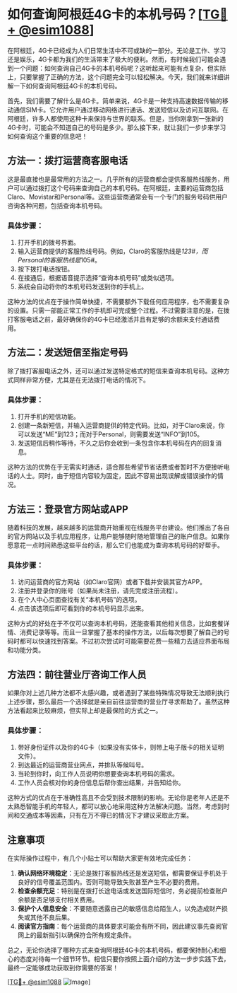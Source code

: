 # 如何查询阿根廷4G卡的本机号码？[[TG💪+ @esim1088](https://t.me/s/esim1088)]

在阿根廷，4G卡已经成为人们日常生活中不可或缺的一部分。无论是工作、学习还是娱乐，4G卡都为我们的生活带来了极大的便利。然而，有时候我们可能会遇到一个问题：如何查询自己4G卡的本机号码呢？这听起来可能有点复杂，但实际上，只要掌握了正确的方法，这个问题完全可以轻松解决。今天，我们就来详细讲解一下如何查询阿根廷4G卡的本机号码。

首先，我们需要了解什么是4G卡。简单来说，4G卡是一种支持高速数据传输的移动通信SIM卡。它允许用户通过移动网络进行通话、发送短信以及访问互联网。在阿根廷，许多人都使用这种卡来保持与世界的联系。但是，当你刚拿到一张新的4G卡时，可能会不知道自己的号码是多少。那么接下来，就让我们一步步来学习如何查询这个重要的信息吧！

## 方法一：拨打运营商客服电话

这是最直接也是最常用的方法之一。几乎所有的运营商都会提供客服热线服务，用户可以通过拨打这个号码来查询自己的本机号码。在阿根廷，主要的运营商包括Claro、Movistar和Personal等。这些运营商通常会有一个专门的服务号码供用户咨询各种问题，包括查询本机号码。

### 具体步骤：
1. 打开手机的拨号界面。
2. 输入运营商提供的客服热线号码。例如，Claro的客服热线是*123#，而Personal的客服热线是*105#。
3. 按下拨打电话按钮。
4. 在接通后，根据语音提示选择“查询本机号码”或类似选项。
5. 系统会自动将你的本机号码发送到你的手机上。

这种方法的优点在于操作简单快捷，不需要额外下载任何应用程序，也不需要复杂的设置。只需一部能正常工作的手机即可完成整个过程。不过需要注意的是，在拨打客服电话之前，最好确保你的4G卡已经激活并且有足够的余额来支付通话费用。

## 方法二：发送短信至指定号码

除了拨打客服电话之外，还可以通过发送特定格式的短信来查询本机号码。这种方式同样非常方便，尤其是在无法拨打电话的情况下。

### 具体步骤：
1. 打开手机的短信功能。
2. 创建一条新短信，并输入运营商提供的特定代码。比如，对于Claro来说，你可以发送“ME”到123；而对于Personal，则需要发送“INFO”到105。
3. 发送短信后稍作等待，不久之后你会收到一条包含你本机号码在内的回复消息。

这种方法的优势在于无需实时通话，适合那些希望节省话费或者暂时不方便接听电话的人士。同时，由于短信内容较为固定，因此不容易出现误解或错误操作的情况。

## 方法三：登录官方网站或APP

随着科技的发展，越来越多的运营商开始重视在线服务平台建设。他们推出了各自的官方网站以及手机应用程序，让用户能够随时随地管理自己的账户信息。如果你愿意花一点时间熟悉这些平台的话，那么它们也能成为查询本机号码的好帮手。

### 具体步骤：
1. 访问运营商的官方网站（如Claro官网）或者下载并安装其官方APP。
2. 注册并登录你的账号（如果尚未注册，请先完成注册流程）。
3. 在个人中心页面查找有关“本机号码”的选项。
4. 点击该选项后即可看到你的本机号码显示出来。

这种方式的好处在于不仅可以查询本机号码，还能查看其他相关信息，比如套餐详情、消费记录等等。而且一旦掌握了基本的操作方法，以后每次想要了解自己的号码时都可以快速找到答案。不过初次尝试时可能需要花费一些精力去适应界面布局和功能分类。

## 方法四：前往营业厅咨询工作人员

如果你对上述几种方法都不太感兴趣，或者遇到了某些特殊情况导致无法顺利执行上述步骤，那么最后一个选择就是亲自前往运营商的营业厅寻求帮助了。虽然这种方法看起来比较麻烦，但实际上却是最保险的方式之一。

### 具体步骤：
1. 带好身份证件以及你的4G卡（如果没有实体卡，则带上电子版卡的相关证明文件）。
2. 到达最近的运营商营业网点，并排队等候叫号。
3. 当轮到你时，向工作人员说明你想要查询本机号码的需求。
4. 工作人员会核对你的身份信息后帮你查出结果，并告知给你。

这种方式的优点在于准确性高且不会受到技术限制的影响。无论你是老年人还是不太熟悉智能手机的年轻人，都可以放心地采用这种方法解决问题。当然，考虑到时间和交通成本等因素，只有在万不得已的情况下才建议采取此方案。

## 注意事项

在实际操作过程中，有几个小贴士可以帮助大家更有效地完成任务：

1. **确认网络环境稳定**：无论是拨打客服热线还是发送短信，都需要保证手机处于良好的信号覆盖范围内。否则可能导致失败甚至产生不必要的费用。
2. **检查余额充足**：特别是在拨打长途电话或发送国际短信时，务必提前检查账户余额是否足够支付相关费用。
3. **保护个人信息安全**：不要随意透露自己的敏感信息给陌生人，以免造成财产损失或其他不良后果。
4. **阅读官方指南**：每个运营商的具体要求可能会有所不同，因此建议事先查阅官网上的最新指引以确保符合所有规定条件。

总之，无论你选择了哪种方式来查询阿根廷4G卡的本机号码，都要保持耐心和细心的态度对待每一个细节环节。相信只要你按照上面介绍的方法一步步实践下去，最终一定能够成功获取到你需要的答案！

[[TG💪+ @esim1088](https://t.me/s/esim1088) ![Image](https://i.postimg.cc/4NQfJmqS/Snipaste-2025-05-13-00-14-12.png)]